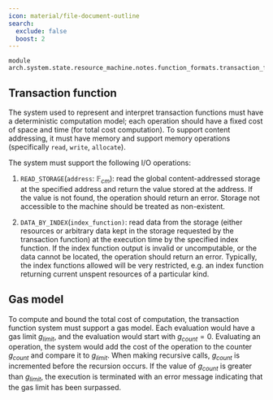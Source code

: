 ```yaml
---
icon: material/file-document-outline
search:
  exclude: false
  boost: 2
---
```


```juvix
module arch.system.state.resource_machine.notes.function_formats.transaction_function;
```

## Transaction function

The system used to represent and interpret transaction functions must have a
deterministic computation model; each operation should have a fixed cost of
space and time (for total cost computation). To support content addressing, it
must have memory and support memory operations (specifically `read`, `write`,
`allocate`).

The system must support the following I/O operations:

1. `READ_STORAGE`(`address`: $\mathbb{F}_{cm}$): read the global
content-addressed storage at the specified address and return the value stored
at the address. If the value is not found, the operation should return an error.
Storage not accessible to the machine should be treated as non-existent.

2. `DATA_BY_INDEX`(`index_function)`: read data from the storage (either
resources or arbitrary data kept in the storage requested by the transaction
function) at the execution time by the specified index function. If the index
function output is invalid or uncomputable, or the data cannot be located, the
operation should return an error. Typically, the index functions allowed will be
very restricted, e.g. an index function returning current unspent resources of a
particular kind.


## Gas model

To compute and bound the total cost of computation, the transaction function
system must support a gas model. Each evaluation would have a gas limit
$g_{limit}$, and the evaluation would start with $g_{count} = 0$. Evaluating an
operation, the system would add the cost of the operation to the counter
$g_{count}$ and compare it to $g_{limit}$. When making recursive calls,
$g_{count}$ is incremented before the recursion occurs. If the value of
$g_{count}$ is greater than $g_{limit}$, the execution is terminated with an
error message indicating that the gas limit has been surpassed.
